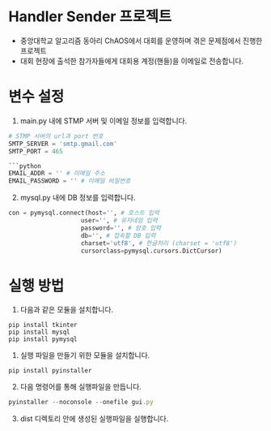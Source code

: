 # Handler Sender 프로젝트


- 중앙대학교 알고리즘 동아리 ChAOS에서 대회를 운영하며 겪은 문제점에서 진행한 프로젝트
- 대회 현장에 출석한 참가자들에게 대회용 계정(핸들)을 이메일로 전송합니다.

# 변수 설정


1. main.py 내에 STMP 서버 및 이메일 정보를 입력합니다.

```python
# STMP 서버의 url과 port 번호
SMTP_SERVER = 'smtp.gmail.com'
SMTP_PORT = 465

```python
EMAIL_ADDR = '' # 이메일 주소
EMAIL_PASSWORD = '' # 이메일 비밀번호
```

2. mysql.py 내에 DB 정보를 입력합니다.

```python
con = pymysql.connect(host='', # 호스트 입력
                    user='', # 유저네임 입력
                    password='', # 암호 입력
                    db='', # 접속할 DB 입력
                    charset='utf8', # 한글처리 (charset = 'utf8')
                    cursorclass=pymysql.cursors.DictCursor)
```

# 실행 방법

1. 다음과 같은 모듈을 설치합니다.

```
pip install tkinter
pip install mysql
pip install pymysql
```

1. 실행 파일을 만들기 위한 모듈을 설치합니다.

```
pip install pyinstaller
```

2. 다음 명령어를 통해 실행파일을 만듭니다.

```jsx
pyinstaller --noconsole --onefile gui.py
```

3. dist 디렉토리 안에 생성된 실행파일을 실행합니다.

